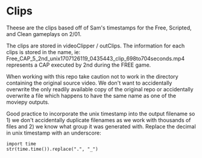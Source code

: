 # Clips

Theese are the clips based off of Sam's timestamps for the Free, Scripted, and Clean gameplays on 2/01. 

The clips are stored in videoClipper / outClips. The information for each clips is stored in the name, ie: Free_CAP_5_2nd_unix1707126119_0435443_clip_698to704seconds.mp4 represents a CAP executed by 2nd during the FREE game. 



When working with this repo take caution not to work in the directory containing the original source video. We don't want to accidentally overwrite the only readily available copy of the original repo or accidentally overwrite a file which happens to have the same name as one of the moviepy outputs.

Good practice to incorporate the unix timestamp into the output filename so 1) we don't accidentally duplicate filenames as we work with thousands of files and 2) we know what group it was generated with. Replace the decimal in unix timestamp with an underscore: 


    import time
    str(time.time()).replace(".", "_")
